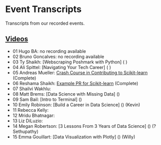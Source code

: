 # Event Transcripts
Transcripts from our recorded events.

## [Videos](https://www.youtube.com/c/DataUmbrella/videos)

- 01 Hugo BA:  no recording available
- 02 Bruno Goncalves: no recording available
- 03 Ty Shaikh: [Webscraping Poshmark with Python] ( )
- 04 Ali Spittel: [Navigating Your Tech Career] ( )
- 05 Andreas Mueller: [Crash Course in Contributing to Scikit-learn](2020/05-andreas-mueller-contributing.md) (Complete)
- 06 Reshama Shaikh:  [Example PR for Scikit-learn](2020/06-reshama-shaikh-sklearn-pr.md)  (Complete)
- 07 Shailvi Wakhlu: 
- 08 Matt Brems: [Data Science with Missing Data] () 
- 09 Sam Bail: [Intro to Terminal] () 
- 10 Emily Robinson: [Build a Career in Data Science] ()   (Kevin)
- 11 Rebecca Kelly: 
- 12 Mridu Bhatnagar: 
- 13 Liz DiLuzio: 
- 14 Megan Robertson: [3 Lessons From 3 Years of Data Science] () (?Sethupathy)
- 15 Emma Gouillart: [Data Visualization with Plotly] () (Willy)


